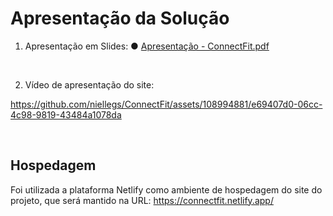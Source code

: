 # Apresentação da Solução

1. Apresentação em Slides:
● [Apresentação - ConnectFit.pdf](ApresentaçãoConnectFit.pdf)

<br>

2. Vídeo de apresentação do site:


https://github.com/niellegs/ConnectFit/assets/108994881/e69407d0-06cc-4c98-9819-43484a1078da

<br>

## Hospedagem

Foi utilizada a plataforma Netlify como ambiente de hospedagem do site do projeto, que será mantido na URL:
https://connectfit.netlify.app/
